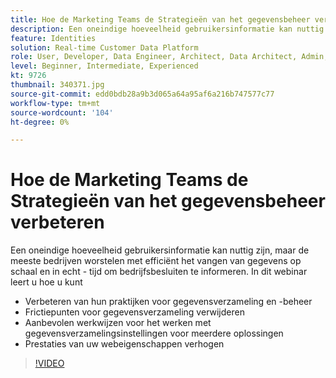 ```yaml
---
title: Hoe de Marketing Teams de Strategieën van het gegevensbeheer verbeteren
description: Een oneindige hoeveelheid gebruikersinformatie kan nuttig zijn, maar de meeste bedrijven worstelen met efficiënt het vangen van gegevens op schaal en in echt - tijd om bedrijfsbesluiten te informeren.
feature: Identities
solution: Real-time Customer Data Platform
role: User, Developer, Data Engineer, Architect, Data Architect, Admin, Leader
level: Beginner, Intermediate, Experienced
kt: 9726
thumbnail: 340371.jpg
source-git-commit: edd0bdb28a9b3d065a64a95af6a216b747577c77
workflow-type: tm+mt
source-wordcount: '104'
ht-degree: 0%

---
```


# Hoe de Marketing Teams de Strategieën van het gegevensbeheer verbeteren

Een oneindige hoeveelheid gebruikersinformatie kan nuttig zijn, maar de meeste bedrijven worstelen met efficiënt het vangen van gegevens op schaal en in echt - tijd om bedrijfsbesluiten te informeren. In dit webinar leert u hoe u kunt

* Verbeteren van hun praktijken voor gegevensverzameling en -beheer
* Frictiepunten voor gegevensverzameling verwijderen
* Aanbevolen werkwijzen voor het werken met gegevensverzamelingsinstellingen voor meerdere oplossingen
* Prestaties van uw webeigenschappen verhogen

>[!VIDEO](https://video.tv.adobe.com/v/340371/?quality=12&learn=on)
